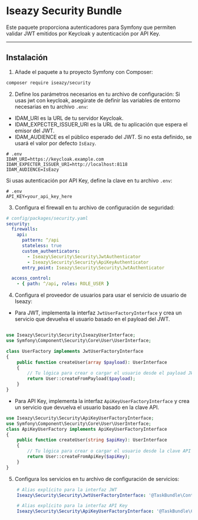 # Iseazy Security Bundle

Este paquete proporciona autenticadores para Symfony que permiten validar JWT emitidos por Keycloak y autenticación por API Key.

---

## Instalación

1. Añade el paquete a tu proyecto Symfony con Composer:

```bash
composer require iseazy/security
```

2. Define los parámetros necesarios en tu archivo de configuración:
   Si usas jwt con keycloak, asegúrate de definir las variables de entorno necesarias en tu archivo `.env`:

- IDAM_URI es la URL de tu servidor Keycloak.
- IDAM_EXPECTER_ISSUER_URI es la URL de tu aplicación que espera el emisor del JWT.
- IDAM_AUDIENCE es el público esperado del JWT. Si no esta definido, se usará el valor por defecto `IsEazy`.
```
# .env
IDAM_URI=https://keycloak.example.com
IDAM_EXPECTER_ISSUER_URI=http://localhost:8118
IDAM_AUDIENCE=IsEazy
```

Si usas autenticación por API Key, define la clave en tu archivo `.env`:

```
# .env
API_KEY=your_api_key_here
```

3. Configura el firewall en tu archivo de configuración de seguridad:

```yaml
# config/packages/security.yaml
security:
  firewalls:
    api:
      pattern: ^/api
      stateless: true
      custom_authenticators:
        - Iseazy\Security\Security\JwtAuthenticator
        - Iseazy\Security\Security\ApiKeyAuthenticator
      entry_point: Iseazy\Security\Security\JwtAuthenticator

  access_control:
    - { path: ^/api, roles: ROLE_USER }
```
4. Configura el proveedor de usuarios para usar el servicio de usuario de Iseazy:

- Para JWT, implementa la interfaz `JwtUserFactoryInterface` y crea un servicio que devuelva el usuario basado en el
  payload del JWT.

```php

use Iseazy\Security\Security\IseazyUserInterface;
use Symfony\Component\Security\Core\User\UserInterface;

class UserFactory implements JwtUserFactoryInterface
{
    public function createUser(array $payload): UserInterface
    {
        // Tu lógica para crear o cargar el usuario desde el payload JWT
        return User::createFromPayload($payload);
    }
}
```

- Para API Key, implementa la interfaz `ApiKeyUserFactoryInterface` y crea un servicio que devuelva el usuario basado en
  la clave API.

```php
use Iseazy\Security\Security\ApiKeyUserFactoryInterface;
use Symfony\Component\Security\Core\User\UserInterface;
class ApiKeyUserFactory implements ApiKeyUserFactoryInterface
{
    public function createUser(string $apiKey): UserInterface
    {
        // Tu lógica para crear o cargar el usuario desde la clave API
        return User::createFromApiKey($apiKey);
    }
}
```

5. Configura los servicios en tu archivo de configuración de servicios:

```yaml
    # Alias explícito para la interfaz JWT
    Iseazy\Security\Security\JwtUserFactoryInterface: '@TaskBundle\Context\User\Domain\Entity\UserFactory'

    # Alias explícito para la interfaz API Key
    Iseazy\Security\Security\ApiKeyUserFactoryInterface: '@TaskBundle\Context\User\Domain\Entity\ApiKeyUserFactory'
```
